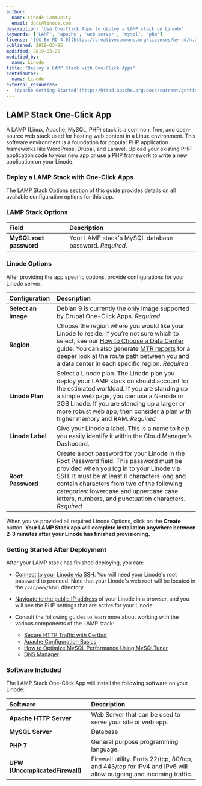 ```yaml
---
author:
  name: Linode Community
  email: docs@linode.com
description: 'Use One-Click Apps to deploy a LAMP stack on Linode'
keywords: ['LAMP', 'apache', 'web server', 'mysql', 'php']
license: '[CC BY-ND 4.0](https://creativecommons.org/licenses/by-nd/4.0)'
published: 2019-03-26
modified: 2019-03-26
modified_by:
  name: Linode
title: "Deploy a LAMP Stack with One-Click Apps"
contributor:
  name: Linode
external_resources:
- '[Apache Getting Started](http://httpd.apache.org/docs/current/getting-started.html)'
---
```


## LAMP Stack One-Click App

A LAMP (Linux, Apache, MySQL, PHP) stack is a common, free, and open-source web stack used for hosting web content in a Linux environment. This software environment is a foundation for popular PHP application frameworks like WordPress, Drupal, and Laravel. Upload your existing PHP application code to your new app or use a PHP framework to write a new application on your Linode.

### Deploy a LAMP Stack with One-Click Apps

<!-- content "deploy-one-click-apps" -->

The [LAMP Stack Options](#lamp-stack-options) section of this guide provides details on all available configuration options for this app.

### LAMP Stack Options

| **Field** | **Description** |
|:--------------|:------------|
| **MySQL root password** | Your LAMP stack's MySQL database password. *Required*. |

### Linode Options

After providing the app specific options, provide configurations for your Linode server:

| **Configuration** | **Description** |
|:--------------|:------------|
| **Select an Image** | Debian 9 is currently the only image supported by Drupal One-Click Apps. *Required* |
| **Region** | Choose the region where you would like your Linode to reside. If you’re not sure which to select, see our [How to Choose a Data Center](/docs/platform/how-to-choose-a-data-center) guide. You can also generate [MTR reports](/docs/networking/diagnostics/diagnosing-network-issues-with-mtr/) for a deeper look at the route path between you and a data center in each specific region. *Required* |
| **Linode Plan** | Select a Linode plan. The Linode plan you deploy your LAMP stack on should account for the estimated workload. If you are standing up a simple web page, you can use a Nanode or 2GB Linode. If you are standing up a larger or more robust web app, then consider a plan with higher memory and RAM. *Required* |
| **Linode Label** | Give your Linode a label. This is a name to help you easily identify it within the Cloud Manager’s Dashboard. |
| **Root Password** | Create a root password for your Linode in the Root Password field. This password must be provided when you log in to your Linode via SSH. It must be at least 6 characters long and contain characters from two of the following categories: lowercase and uppercase case letters, numbers, and punctuation characters. *Required* |

When you've provided all required Linode Options, click on the **Create** button. **Your LAMP Stack app will complete installation anywhere between 2-3 minutes after your Linode has finished provisioning.**

### Getting Started After Deployment

After your LAMP stack has finished deploying, you can:

- [Connect to your Linode via SSH](/docs/getting-started/#connect-to-your-linode-via-ssh). You will need your Linode's root password to proceed. Note that your Linode's web root will be located in the `/var/www/html` directory.

- [Navigate to the public IP address](/docs/getting-started/#find-your-linode-s-ip-address) of your Linode in a browser, and you will see the PHP settings that are active for your Linode.

- Consult the following guides to learn more about working with the various components of the LAMP stack:

    - [Secure HTTP Traffic with Certbot](https://linode.com/docs/quick-answers/websites/secure-http-traffic-certbot/)
    - [Apache Configuration Basics](/docs/web-servers/apache-tips-and-tricks/apache-configuration-basics/)
    - [How to Optimize MySQL Performance Using MySQLTuner](/docs/databases/mysql/how-to-optimize-mysql-performance-using-mysqltuner/)
    - [DNS Manager](/docs/platform/manager/dns-manager/)

### Software Included

The LAMP Stack One-Click App will install the following software on your Linode:

| **Software** | **Description** |
|:--------------|:------------|
| **Apache HTTP Server** | Web Server that can be used to serve your site or web app.|
| **MySQL Server** | Database |
| **PHP 7** | General purpose programming language. |
| **UFW (UncomplicatedFirewall)** | Firewall utility. Ports 22/tcp, 80/tcp, and 443/tcp for IPv4 and IPv6 will allow outgoing and incoming traffic. |